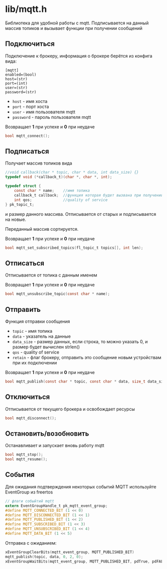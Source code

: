 # lib/mqtt.h

Библиотека для удобной работы с mqtt. Подписывается на данный массив топиков и вызывает функции при получении сообщений

## Подключиться
Подключение к брокеру, информация о брокере берётся из конфига вида:
```
[mqtt]
enabled=(bool)
host=(str)
port=(int)
user=(str)
password=(str)
```
* `host` - имя хоста
* `port` - порт хоста
* `user` - имя пользователя mqtt
* `password` - пароль пользователя mqtt

Возвращает __1__ при успехе и __0__ при неудаче

```C
bool mqtt_connect();
```
## Подписаться

Получает массив топиков вида
```C
//void callback(char * topic, char * data, int data_size) {}
typedef void (*callback_t)(char *, char *, int); 

typedef struct {
    const char * name;    //имя топика
    callback_t callback;  //функция которая будет вызвана при получении сообщения на данный топик    
    int qos;              //quality of service
} pk_topic_t;

```
и размер данного массива. Отписывается от старых и подписывается на новые.

Переданный массив сортируется.

Возвращает __1__ при успехе и __0__ при неудаче

```C
bool mqtt_set_subscribed_topics(fl_topic_t topics[], int len); 
```

## Отписаться
Отписывается от топика с данным именем

Возвращает __1__ при успехе и __0__ при неудаче
```C
bool mqtt_unsubscribe_topic(const char * name);
```

## Отправить
Функция отправки сообщения
* `topic` - имя топика
* `data` - указатель на данные
* `data_size` - размер данных, если строка, то можно указать 0, и размер будет вычислен strlen()
* `qos` - quality of service
* `retain` - флаг брокеру, отправить это сообщение новым устройствам при их подключении

Возвращает __1__ при успехе и __0__ при неудаче
```C
bool mqtt_publish(const char * topic, const char * data, size_t data_size, int qos, bool retain); 
```
## Отключиться
Отписывается от текущего брокера и освобождает ресурсы
```C
bool mqtt_disconnect(); 
```

## Остановить/возобновить
Останавливает и запускает вновь работу mqtt
```C
bool mqtt_stop(); 
bool mqtt_resume(); 
```
## События
Для ожидания подтверждения некоторых событий MQTT используйте EventGroup из freertos
```C
// флаги собыйтий mqtt
extern EventGroupHandle_t pk_mqtt_event_group;
#define MQTT_CONNECTED_BIT (1 << 0)
#define MQTT_DISCONNECTED_BIT (1 << 1)
#define MQTT_PUBLISHED_BIT (1 << 2)
#define MQTT_SUBSCRIBED_BIT (1 << 3)
#define MQTT_UNSUBSCRIBED_BIT (1 << 4)
#define MQTT_DATA_BIT (1 << 5)

```
Отправка с ожиданием:
```C
xEventGroupClearBits(mqtt_event_group, MQTT_PUBLISHED_BIT)
mqtt_publish(topic, data, 0, 2, 0);
xEventGroupWaitBits(mqtt_event_group, MQTT_PUBLISHED_BIT, pdTrue, pdFALSE, portMAX_DELAY);
```

